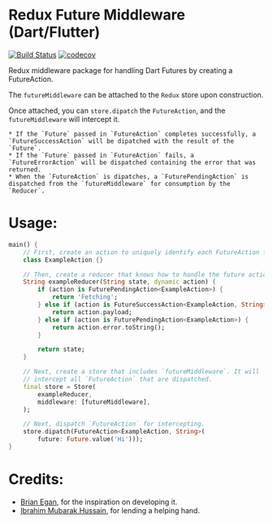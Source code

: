 # Redux Future Middleware (Dart/Flutter)

[![Build Status](https://travis-ci.org/shbmbhrdwj/redux_future.svg?branch=master)](https://travis-ci.org/shbmbhrdwj/redux_future) [![codecov](https://codecov.io/gh/shbmbhrdwj/redux_future/branch/master/graph/badge.svg)](https://codecov.io/gh/shbmbhrdwj/redux_future)

Redux middleware package for handling Dart Futures by creating a FutureAction.

The `futureMiddleware` can be attached to the `Redux` store upon construction.

Once attached, you can `store.dipatch` the `FutureAction`, and the `futureMiddleware` will intercept it.

    * If the `Future` passed in `FutureAction` completes successfully, a `FutureSuccessAction` will be dipatched with the result of the `Future`.
    * If the `Future` passed in `FutureAction` fails, a `FutureErrorAction` will be dispatched containing the error that was returned.
    * When the `FutureAction` is dipatches, a `FuturePendingAction` is dispatched from the `futureMiddleware` for consumption by the `Reducer`.

# Usage:

```dart
main() {
    // First, create an action to uniquely identify each FutureAction from others.
    class ExampleAction {}

    // Then, create a reducer that knows how to handle the future actions
    String exampleReducer(String state, dynamic action) {
        if (action is FuturePendingAction<ExampleAction>) {
            return 'Fetching';
        } else if (action is FutureSuccessAction<ExampleAction, String>) {
            return action.payload;
        } else if (action is FuturePendingAction<ExampleAction>) {
            return action.error.toString();
        }

        return state;
    }

    // Next, create a store that includes `futureMiddleware`. It will
    // intercept all `FutureAction` that are dispatched.
    final store = Store(
        exampleReducer,
        middleware: [futureMiddleware],
    );

    // Next, dispatch `FutureAction` for intercepting.
    store.dipatch(FutureAction<ExampleAction, String>(
        future: Future.value('Hi')));
}
```

# Credits:

- [Brian Egan](http://github.com/brianegan), for the inspiration on developing it.
- [Ibrahim Mubarak Hussain](https://github.com/ibrahim-mubarak), for lending a helping hand.
